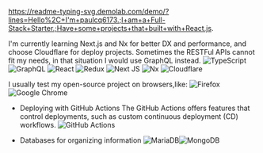https://readme-typing-svg.demolab.com/demo/?lines=Hello%2C+I'm+paulcq6173.;I+am+a+Full-Stack+Starter.;Have+some+projects+that+built+with+React.js.

I'm currently learning Next.js and Nx for better DX and performance, and choose Cloudflare for deploy projects.
Sometimes the RESTFul APIs cannot fit my needs, in that situation I would use GraphQL instead.
![TypeScript](https://img.shields.io/badge/typescript-%23007ACC.svg?style=for-the-badge&logo=typescript&logoColor=white)
![GraphQL](https://img.shields.io/badge/-GraphQL-E10098?style=for-the-badge&logo=graphql&logoColor=white)
![React](https://img.shields.io/badge/react-%2320232a.svg?style=for-the-badge&logo=react&logoColor=%2361DAFB)
![Redux](https://img.shields.io/badge/redux-%23593d88.svg?style=for-the-badge&logo=redux&logoColor=white)
![Next JS](https://img.shields.io/badge/Next-black?style=for-the-badge&logo=next.js&logoColor=white)
![Nx](https://img.shields.io/badge/nx-143055?style=for-the-badge&logo=nx&logoColor=white)
![Cloudflare](https://img.shields.io/badge/Cloudflare-F38020?style=for-the-badge&logo=Cloudflare&logoColor=white)


I usually test my open-source project on browsers,like:
![Firefox](https://img.shields.io/badge/Firefox-FF7139?style=for-the-badge&logo=Firefox-Browser&logoColor=white)![Google Chrome](https://img.shields.io/badge/Google%20Chrome-4285F4?style=for-the-badge&logo=GoogleChrome&logoColor=white)

- Deploying with GitHub Actions
The GitHub Actions offers features that control deployments, such as custom continuous deployment (CD) workflows.
![GitHub Actions](https://img.shields.io/badge/github%20actions-%232671E5.svg?style=for-the-badge&logo=githubactions&logoColor=white)

- Databases for organizing information
![MariaDB](https://img.shields.io/badge/MariaDB-003545?style=for-the-badge&logo=mariadb&logoColor=white)![MongoDB](https://img.shields.io/badge/MongoDB-%234ea94b.svg?style=for-the-badge&logo=mongodb&logoColor=white)

